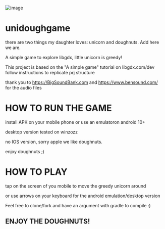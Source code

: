 
![image](https://user-images.githubusercontent.com/69343655/156825150-bb65397b-38b6-4129-9580-83cd6458c94e.png)


# unidoughgame
there are two things my daughter loves: unicorn and doughnuts. Add here we are. 

A simple game to explore libgdx, little unicorn is greedy! 

This project is based on the "A simple game" tutorial on libgdx.com/dev
follow instructions to replicate prj structure

thank you to https://BigSoundBank.com and https://www.bensound.com/ for the audio files
# HOW TO RUN THE GAME
install APK on your mobile phone or use an emulatoron android 10+

desktop version tested on winzozz

no IOS version, sorry apple we like doughnuts. 

enjoy doughnuts ;)
# HOW TO PLAY 

tap on the screen of you mobile to move the greedy unicorn around

or use arrows on your keyboard for the android emulation/desktop version 


Feel free to clone/fork and have an argument with gradle to compile :)

## ENJOY THE DOUGHNUTS! 

